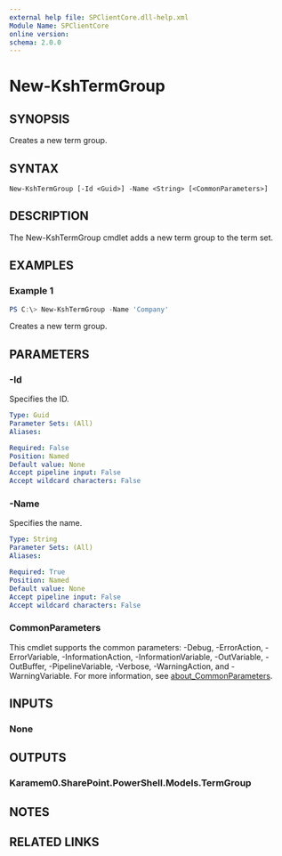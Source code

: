 ```yaml
---
external help file: SPClientCore.dll-help.xml
Module Name: SPClientCore
online version:
schema: 2.0.0
---
```


# New-KshTermGroup

## SYNOPSIS
Creates a new term group.

## SYNTAX

```
New-KshTermGroup [-Id <Guid>] -Name <String> [<CommonParameters>]
```

## DESCRIPTION
The New-KshTermGroup cmdlet adds a new term group to the term set.

## EXAMPLES

### Example 1
```powershell
PS C:\> New-KshTermGroup -Name 'Company'
```

Creates a new term group.

## PARAMETERS

### -Id
Specifies the ID.

```yaml
Type: Guid
Parameter Sets: (All)
Aliases:

Required: False
Position: Named
Default value: None
Accept pipeline input: False
Accept wildcard characters: False
```

### -Name
Specifies the name.

```yaml
Type: String
Parameter Sets: (All)
Aliases:

Required: True
Position: Named
Default value: None
Accept pipeline input: False
Accept wildcard characters: False
```

### CommonParameters
This cmdlet supports the common parameters: -Debug, -ErrorAction, -ErrorVariable, -InformationAction, -InformationVariable, -OutVariable, -OutBuffer, -PipelineVariable, -Verbose, -WarningAction, and -WarningVariable. For more information, see [about_CommonParameters](http://go.microsoft.com/fwlink/?LinkID=113216).

## INPUTS

### None

## OUTPUTS

### Karamem0.SharePoint.PowerShell.Models.TermGroup

## NOTES

## RELATED LINKS
